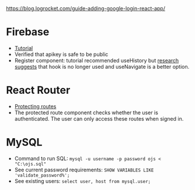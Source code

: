 https://blog.logrocket.com/guide-adding-google-login-react-app/

# Firebase

- [Tutorial](https://blog.logrocket.com/user-authentication-firebase-react-apps/)
- Verified that apikey is safe to be public
- Register component: tutorial recommended useHistory but [research suggests](https://medium.com/@kgreve14/usehistory-usenavigate-5b383160adba) that hook is no longer used and useNavigate is a better option.

# React Router

- [Protecting routes](https://www.robinwieruch.de/react-router-private-routes/)
- The protected route component checks whether the user is authenticated. The user can only access these routes when signed in.

# MySQL

- Command to run SQL: `mysql -u username -p password ojs < "C:\ojs.sql"`
- See current password requirements: `SHOW VARIABLES LIKE 'validate_password%';`
- See existing users: `select user, host from mysql.user;`
